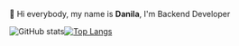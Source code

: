 👋  Hi everybody, my name is <b>Danila</b>, I'm Backend Developer

![GitHub stats](https://github-readme-stats.vercel.app/api?username=dapng&show_icons=true&hide_border=true)[![Top Langs](https://github-readme-stats.vercel.app/api/top-langs/?username=dapng&layout=compact&hide_border=true)](https://github.com/dapng/github-readme-stats)


